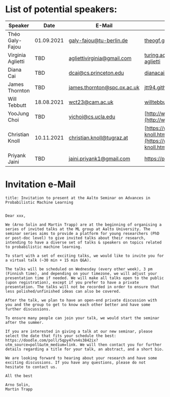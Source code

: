 # List of potential speakers:

| Speaker | Date | E-Mail | Website | Contact |
| -------- | -------- | -------- | -------- | -------- |
| Théo Galy-Fajou | 01.09.2021 | galy-fajou@tu-berlin.de | [theogf.github.io](https://theogf.github.io) | Martin Trapp |
| Virginia Aglietti | TBD | agliettivirginia@gmail.com | [turing.ac.uk/people/researchers/virginia-aglietti](https://www.turing.ac.uk/people/researchers/virginia-aglietti) | Will Wilkinson |
| Diana Cai | TBD | dcai@cs.princeton.edu | [dianacai.com](https://www.dianacai.com) | Martin Trapp |
| James Thornton | TBD | james.thornton@spc.ox.ac.uk | [jtt94.github.io](https://jtt94.github.io/) | Adrien Corenflos |
| Will Tebbutt  | 18.08.2021 | wct23@cam.ac.uk | [willtebbutt.github.io](https://willtebbutt.github.io) | Martin Trapp |
| YooJung Choi | TBD | yjchoi@cs.ucla.edu | [http://web.cs.ucla.edu/~yjchoi](http://web.cs.ucla.edu/~yjchoi/) | Martin Trapp |
| Christian Knoll | 10.11.2021 | christian.knoll@tugraz.at | [https://www.spsc.tugraz.at/people/christian-knoll.html](https://www.spsc.tugraz.at/people/christian-knoll.html) | Martin Trapp |
| Priyank Jaini | TBD | jaini.priyank1@gmail.com | https://priyankjaini.github.io | Martin Trapp |

# Invitation e-Mail

```
title: Invitation to present at the Aalto Seminar on Advances in Probabilistic Machine Learning


Dear xxx,

We (Arno Solin and Martin Trapp) are at the beginning of organising a series of invited talks at the ML group at Aalto University. The seminar series aims to provide a platform for young researchers (PhD or post-doc level) to give invited talks about their research, intending to have a diverse set of talks & speakers on topics related to probabilistic machine learning. 

To start with a set of exciting talks, we would like to invite you for a virtual talk (~30 min + 15 min Q&A).

The talks will be scheduled on Wednesday (every other week), 3 pm (Finnish time), and depending on your timezone, we will adjust your presentation time if needed. We will make all talks open to the public (upon registration), except if you prefer to have a private presentation. The talks will not be recorded in order to ensure that less polished/unfinished ideas can also be covered.

After the talk, we plan to have an open-end private discussion with you and the group to get to know each other better and have some further discussions.

To ensure many people can join your talk, we would start the seminar after the summer. 

If you are interested in giving a talk at our new seminar, please select the date that fits your schedule the best: https://doodle.com/poll/5qpy47vn4s3842ix?utm_source=poll&utm_medium=link. We will then contact you for further details regarding a title for your talk, an abstract, and a short bio.

We are looking forward to hearing about your research and have some exciting discussions. If you have any questions, please do not hesitate to contact us.

All the best

Arno Solin,
Martin Trapp

```
